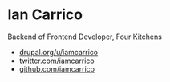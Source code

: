 # Ian Carrico
Backend of Frontend Developer, Four Kitchens

* [drupal.org/u/iamcarrico](http://drupal.org/u/iamcarrico)
* [twitter.com/iamcarrico](http://twitter.com/iamcarrico)
* [github.com/iamcarrico](http://github.com/iamcarrico)
